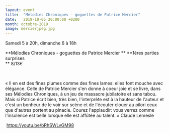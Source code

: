 ```yaml
---
layout: event
title:  "Mélodies Chroniques - goguettes de Patrice Mercier"
date:   2019-10-05 20:00:00 +0200
month: octobre-2019
image: mercierjpeg.jpg
---
```





 Samedi 5 à 20h, dimanche 6 à 18h

 **Mélodies Chroniques - goguettes de Patrice Mercier  ** **1ères parties surprises  
** 8/13€

 

« Il en est des fines plumes comme des fines lames: elles font mouche avec élégance. Celle de Patrice Mercier s'en donne à coeur joie et se livre, dans ses Mélodies Chroniques, à un jeu de massacre jubilatoire et sans tabou. Mais si Patrice écrit bien, très bien, l'interprète est à la hauteur de l'auteur et c'est un bonheur de le voir sur scène et de l'écouter clouer au pilori ceux que d'autres portent au pinacle. Courez l'applaudir: vous verrez comme l'insolence est belle lorsque elle est affûtée au talent. » Claude Lemesle

 https://youtu.be/bRhSWLvGM98